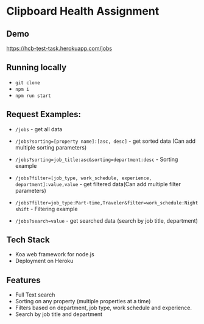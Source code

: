 # Clipboard Health Assignment

## Demo
https://hcb-test-task.herokuapp.com/jobs 

## Running locally
- `git clone`
- `npm i`
- `npm run start`

## Request Examples: 
- `/jobs` - get all data
- `/jobs?sorting=[property name]:[asc, desc]` - get sorted data (Can add multiple sorting parameters)
- `/jobs?sorting=job_title:asc&sorting=department:desc` - Sorting example

- `/jobs?filter=[job_type, work_schedule, experience, department]:value,value` - get filtered data(Can add multiple filter parameters)
- `/jobs?filter=job_type:Part-time,Traveler&filter=work_schedule:Night shift` - Filtering example

- `/jobs?search=value` - get searched data (search by job title, department)


## Tech Stack
- Koa web framework for node.js
- Deployment on Heroku

## Features 
- Full Text search
- Sorting on any property (multiple properties at a time)
- Filters based on department, job type, work schedule and experience.
- Search by job title and department
